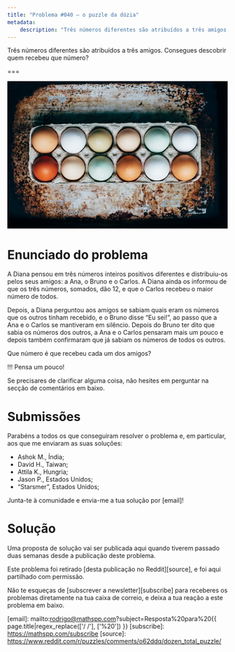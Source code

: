 ```yaml
---
title: "Problema #040 – o puzzle da dúzia"
metadata:
    description: "Três números diferentes são atribuídos a três amigos. Consegues descobrir quem recebeu que número?"
---
```


Três números diferentes são atribuídos a três amigos.
Consegues descobrir quem recebeu que número?

===

![](thumbnail.png "Fotografia de Kelly Neil no Unsplash")

# Enunciado do problema

A Diana pensou em três números inteiros positivos diferentes
e distribuiu-os pelos seus amigos: a Ana, o Bruno e o Carlos.
A Diana ainda os informou de que os três números, somados, dão 12,
e que o Carlos recebeu o maior número de todos.

Depois, a Diana perguntou aos amigos se sabiam quais eram os números
que os outros tinham recebido, e o Bruno disse “Eu sei!”, ao passo
que a Ana e o Carlos se mantiveram em silêncio.
Depois do Bruno ter dito que sabia os números dos outros,
a Ana e o Carlos pensaram mais um pouco e depois também confirmaram
que já sabiam os números de todos os outros.

Que número é que recebeu cada um dos amigos?

!!! Pensa um pouco!

Se precisares de clarificar alguma coisa, não hesites em perguntar na secção de comentários em baixo.


# Submissões

Parabéns a todos os que conseguiram resolver o problema e,
em particular, aos que me enviaram as suas soluções:

 - Ashok M., Índia;
 - David H., Taiwan;
 - Attila K., Hungria;
 - Jason P., Estados Unidos;
 - “Starsmer”, Estados Unidos;

Junta-te à comunidade e envia-me a tua solução por [email]!


# Solução

Uma proposta de solução vai ser publicada aqui quando tiverem passado duas semanas desde a publicação deste problema.


Este problema foi retirado [desta publicação no Reddit][source],
e foi aqui partilhado com permissão.

<!-- v -->
Não te esqueças de [subscrever a newsletter][subscribe] para receberes os problemas diretamente na tua caixa de correio,
e deixa a tua reação a este problema em baixo.
<!-- ^ -->

[email]: mailto:rodrigo@mathspp.com?subject=Resposta%20para%20{{ page.title|regex_replace(['/ /'], ['%20']) }}
[subscribe]: https://mathspp.com/subscribe
[source]: https://www.reddit.com/r/puzzles/comments/o62ddq/dozen_total_puzzle/
